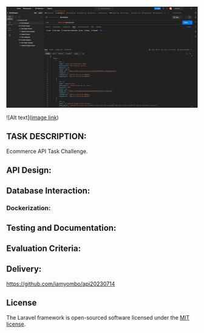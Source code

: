 ![alt text](https://github.com/iamyombo/api20230714/blob/master/public/images/EcommerceAPI.PNG?raw=true)

![Alt text]([image link](https://github.com/iamyombo/api20230714/blob/master/public/images/EcommerceAPI.PNG?raw=true))


## TASK DESCRIPTION:

Ecommerce API Task Challenge.

## API Design:

## Database Interaction:

### Dockerization:

## Testing and Documentation:

## Evaluation Criteria:

## Delivery:

https://github.com/iamyombo/api20230714

## License

The Laravel framework is open-sourced software licensed under the [MIT license](https://opensource.org/licenses/MIT).
